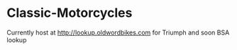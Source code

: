 # Classic-Motorcycles
Currently host at http://lookup.oldwordbikes.com for Triumph and soon BSA lookup
